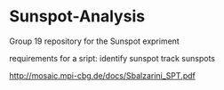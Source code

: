 # Sunspot-Analysis
Group 19 repository for the Sunspot expriment

requirements for a sript: 
  identify sunspot
  track sunspots
  
  
  
  
  
  
  http://mosaic.mpi-cbg.de/docs/Sbalzarini_SPT.pdf
